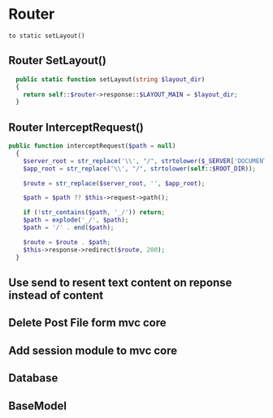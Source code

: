 # Router

    to static setLayout()

## Router SetLayout()

```php
  public static function setLayout(string $layout_dir)
  {
    return self::$router->response::$LAYOUT_MAIN = $layout_dir;
  }
```

## Router InterceptRequest()

```php
public function interceptRequest($path = null)
  {
    $server_root = str_replace('\\', "/", strtolower($_SERVER['DOCUMENT_ROOT']));
    $app_root = str_replace('\\', "/", strtolower(self::$ROOT_DIR));

    $route = str_replace($server_root, '', $app_root);

    $path = $path ?? $this->request->path();

    if (!str_contains($path, '_/')) return;
    $path = explode('_/', $path);
    $path = '/' . end($path);

    $route = $route . $path;
    $this->response->redirect($route, 200);
  }
```
## Use send to resent text content on reponse instead of content

## Delete Post File form mvc core

## Add session module to mvc core

## Database
## BaseModel